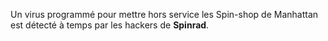 Un virus programmé pour mettre hors service les Spin-shop de Manhattan est détecté à temps par les hackers de **Spinrad**.